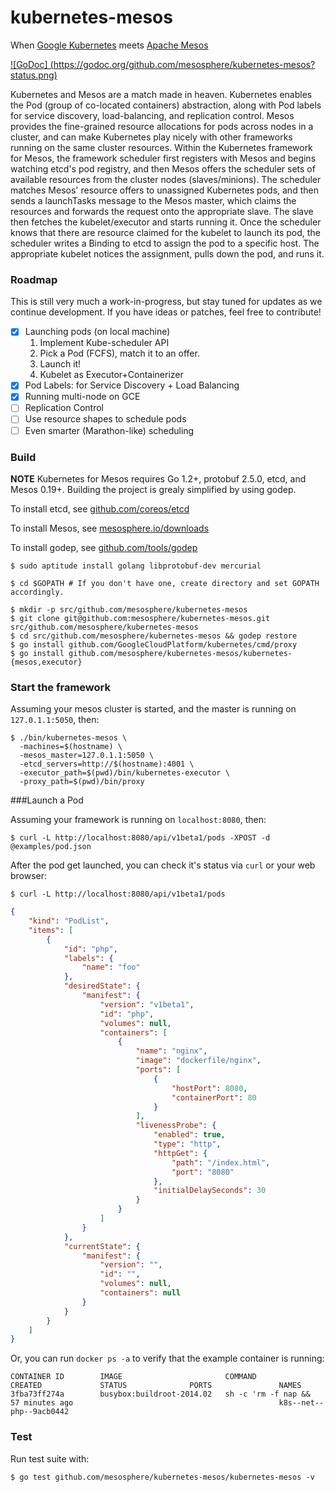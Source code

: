 kubernetes-mesos
================

When [Google Kubernetes](https://github.com/GoogleCloudPlatform/kubernetes) meets [Apache Mesos](http://mesos.apache.org/)


[![GoDoc] (https://godoc.org/github.com/mesosphere/kubernetes-mesos?status.png)](https://godoc.org/github.com/mesosphere/kubernetes-mesos)

Kubernetes and Mesos are a match made in heaven. Kubernetes enables the Pod (group of co-located containers) abstraction, along with Pod labels for service discovery, load-balancing, and replication control. Mesos provides the fine-grained resource allocations for pods across nodes in a cluster, and can make Kubernetes play nicely with other frameworks running on the same cluster resources. Within the Kubernetes framework for Mesos, the framework scheduler first registers with Mesos and begins watching etcd's pod registry, and then Mesos offers the scheduler sets of available resources from the cluster nodes (slaves/minions). The scheduler matches Mesos' resource offers to unassigned Kubernetes pods, and then sends a launchTasks message to the Mesos master, which claims the resources and forwards the request onto the appropriate slave. The slave then fetches the kubelet/executor and starts running it. Once the scheduler knows that there are resource claimed for the kubelet to launch its pod, the scheduler writes a Binding to etcd to assign the pod to a specific host. The appropriate kubelet notices the assignment, pulls down the pod, and runs it.

### Roadmap
This is still very much a work-in-progress, but stay tuned for updates as we continue development. If you have ideas or patches, feel free to contribute!

- [x] Launching pods (on local machine)
  1. Implement Kube-scheduler API
  1. Pick a Pod (FCFS), match it to an offer.
  1. Launch it!
  1. Kubelet as Executor+Containerizer
- [x] Pod Labels: for Service Discovery + Load Balancing
- [x] Running multi-node on GCE
- [ ] Replication Control
- [ ] Use resource shapes to schedule pods
- [ ] Even smarter (Marathon-like) scheduling

### Build

**NOTE** Kubernetes for Mesos requires Go 1.2+, protobuf 2.5.0, etcd, and Mesos 0.19+. Building the project is grealy simplified by using godep.

To install etcd, see [github.com/coreos/etcd](https://github.com/coreos/etcd/releases/)

To install Mesos, see [mesosphere.io/downloads](http://mesosphere.io/downloads)

To install godep, see [github.com/tools/godep](https://github.com/tools/godep)

```shell
$ sudo aptitude install golang libprotobuf-dev mercurial

$ cd $GOPATH # If you don't have one, create directory and set GOPATH accordingly.

$ mkdir -p src/github.com/mesosphere/kubernetes-mesos
$ git clone git@github.com:mesosphere/kubernetes-mesos.git src/github.com/mesosphere/kubernetes-mesos
$ cd src/github.com/mesosphere/kubernetes-mesos && godep restore
$ go install github.com/GoogleCloudPlatform/kubernetes/cmd/proxy
$ go install github.com/mesosphere/kubernetes-mesos/kubernetes-{mesos,executor}
```

### Start the framework

Assuming your mesos cluster is started, and the master is running on `127.0.1.1:5050`, then:

```shell
$ ./bin/kubernetes-mesos \
  -machines=$(hostname) \
  -mesos_master=127.0.1.1:5050 \
  -etcd_servers=http://$(hostname):4001 \
  -executor_path=$(pwd)/bin/kubernetes-executor \
  -proxy_path=$(pwd)/bin/proxy
```

###Launch a Pod

Assuming your framework is running on `localhost:8080`, then:

```shell
$ curl -L http://localhost:8080/api/v1beta1/pods -XPOST -d @examples/pod.json
```

After the pod get launched, you can check it's status via `curl` or your web browser:
```shell
$ curl -L http://localhost:8080/api/v1beta1/pods
```

```json
{
	"kind": "PodList",
	"items": [
		{
			"id": "php",
			"labels": {
				"name": "foo"
			},
			"desiredState": {
				"manifest": {
					"version": "v1beta1",
					"id": "php",
					"volumes": null,
					"containers": [
						{
							"name": "nginx",
							"image": "dockerfile/nginx",
							"ports": [
								{
									"hostPort": 8080,
									"containerPort": 80
								}
							],
							"livenessProbe": {
								"enabled": true,
								"type": "http",
								"httpGet": {
									"path": "/index.html",
									"port": "8080"
								},
								"initialDelaySeconds": 30
							}
						}
					]
				}
			},
			"currentState": {
				"manifest": {
					"version": "",
					"id": "",
					"volumes": null,
					"containers": null
				}
			}
		}
	]
}
```

Or, you can run `docker ps -a` to verify that the example container is running:

```shell
CONTAINER ID        IMAGE                       COMMAND                CREATED             STATUS              PORTS               NAMES
3fba73ff274a        busybox:buildroot-2014.02   sh -c 'rm -f nap &&    57 minutes ago                                              k8s--net--php--9acb0442   
```

### Test

Run test suite with:

```shell
$ go test github.com/mesosphere/kubernetes-mesos/kubernetes-mesos -v
```
